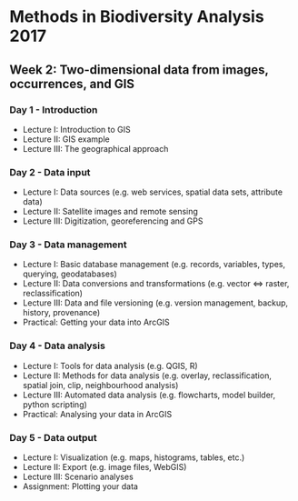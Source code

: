 Methods in Biodiversity Analysis 2017
=====================================

Week 2: Two-dimensional data from images, occurrences, and GIS
--------------------------------------------------------------

### Day 1 - Introduction

- Lecture I: Introduction to GIS
- Lecture II: GIS example 
- Lecture III: The geographical approach

### Day 2 - Data input

- Lecture I: Data sources (e.g. web services, spatial data sets, attribute data)
- Lecture II: Satellite images and remote sensing
- Lecture III: Digitization, georeferencing and GPS

### Day 3 - Data management

- Lecture I: Basic database management (e.g. records, variables, types, querying, geodatabases)
- Lecture II: Data conversions and transformations (e.g. vector <=> raster, reclassification)
- Lecture III: Data and file versioning (e.g. version management, backup, history, provenance)
- Practical: Getting your data into ArcGIS

### Day 4 - Data analysis

- Lecture I: Tools for data analysis (e.g. QGIS, R)
- Lecture II: Methods for data analysis (e.g. overlay, reclassification, spatial join, clip, neighbourhood analysis)
- Lecture III: Automated data analysis (e.g. flowcharts, model builder, python scripting)
- Practical: Analysing your data in ArcGIS

### Day 5 - Data output

- Lecture I: Visualization (e.g. maps, histograms, tables, etc.)
- Lecture II: Export (e.g. image files, WebGIS)
- Lecture III: Scenario analyses
- Assignment: Plotting your data
